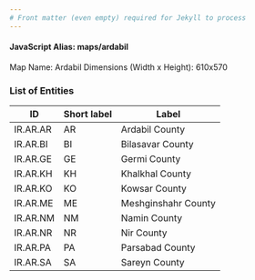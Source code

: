 ```yaml
---
# Front matter (even empty) required for Jekyll to process
---
```


#### JavaScript Alias: maps/ardabil

Map Name: Ardabil
Dimensions (Width x Height): 610x570

### List of Entities

| ID       | Short label | Label               |
| -------- | ----------- | ------------------- |
| IR.AR.AR | AR          | Ardabil County      |
| IR.AR.BI | BI          | Bilasavar County    |
| IR.AR.GE | GE          | Germi County        |
| IR.AR.KH | KH          | Khalkhal County     |
| IR.AR.KO | KO          | Kowsar County       |
| IR.AR.ME | ME          | Meshginshahr County |
| IR.AR.NM | NM          | Namin County        |
| IR.AR.NR | NR          | Nir County          |
| IR.AR.PA | PA          | Parsabad County     |
| IR.AR.SA | SA          | Sareyn County       |
